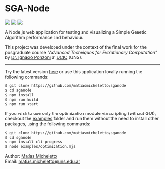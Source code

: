 # SGA-Node

<p align="">
    <img src="https://img.shields.io/github/license/matiasmicheletto/sganode">
    <img src="https://img.shields.io/github/package-json/v/matiasmicheletto/sganode">
    <img src="https://img.shields.io/website?down_color=red&down_message=offline&style=plastic&up_color=green&up_message=online&url=https%3A%2F%2Fsganode.herokuapp.com">
</p>

A Node.js web application for testing and visualizing a Simple Genetic Algorithm performance and behaviour.

This project was developed under the context of the final work for the posgraduate course *"Advanced Techniques for Evolutionary Computation"*  by [Dr. Ignacio Ponzoni](https://cs.uns.edu.ar/~ip/) at [DCIC](https://cs.uns.edu.ar/~devcs/) (UNS).

---

Try the latest version [here](http://sganode.herokuapp.com/) or use this application locally running the following commands:

```bash
$ git clone https://github.com/matiasmicheletto/sganode
$ cd sganode
$ npm install
$ npm run build
$ npm run start
```

If you wish to use only the optimization module via scripting (without GUI), checkout the [examples](examples) folder and run them without the need to install other packages, using the following commands:

```bash
$ git clone https://github.com/matiasmicheletto/sganode
$ cd sganode
$ npm install cli-progress
$ node examples/optimization.mjs
```

Author: [Matías Micheletto](https://matiasmicheletto.github.com)  
Email: [matias.micheletto@uns.edu.ar](mailto:matias.micheletto@uns.edu.ar)  
